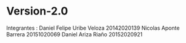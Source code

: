# Version-2.0
Integrantes :  Daniel Felipe Uribe Veloza  20142020139
               Nicolas Aponte Barrera      20151020069
               Daniel Ariza Riaño          20152020921 
